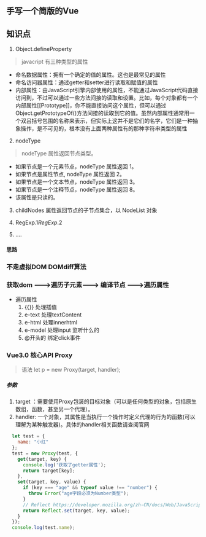 ## 手写一个简版的Vue

## 知识点

1. Object.defineProperty


>javacript 有三种类型的属性
* 命名数据属性：拥有一个确定的值的属性。这也是最常见的属性
* 命名访问器属性：通过getter和setter进行读取和赋值的属性
* 内部属性：由JavaScript引擎内部使用的属性，不能通过JavaScript代码直接访问到，不过可以通过一些方法间接的读取和设置。比如，每个对象都有一个内部属性[[Prototype]]，你不能直接访问这个属性，但可以通过Object.getPrototypeOf()方法间接的读取到它的值。虽然内部属性通常用一个双吕括号包围的名称来表示，但实际上这并不是它们的名字，它们是一种抽象操作，是不可见的，根本没有上面两种属性有的那种字符串类型的属性

2. nodeType
>nodeType 属性返回节点类型。

* 如果节点是一个元素节点，nodeType 属性返回 1。
* 如果节点是属性节点, nodeType 属性返回 2。
* 如果节点是一个文本节点，nodeType 属性返回 3。
* 如果节点是一个注释节点，nodeType 属性返回 8。
* 该属性是只读的。

3. childNodes 属性返回节点的子节点集合，以 NodeList 对象


4. RegExp.$1 RegExp.$2

5. ....

#### 思路  

### 不走虚拟DOM DOMdiff算法

### 获取dom --->遍历子元素---> 编译节点 --->遍历属性 

* 遍历属性
  1. {{}}    处理插值
  2. e-text  处理textContent
  3. e-html  处理innerhtml
  4. e-model 处理input 监听什么的
  5. @开头的  绑定click事件  








### Vue3.0 核心API Proxy
> 语法 let p = new Proxy(target, handler);
##### 参数
1. target ：需要使用Proxy包装的目标对象（可以是任何类型的对象，包括原生数组，函数，甚至另一个代理）。
2. handler: 一个对象，其属性是当执行一个操作时定义代理的行为的函数(可以理解为某种触发器)。具体的handler相关函数请查阅官网

```js
  let test = {
    name: "小红"
  };
  test = new Proxy(test, {
    get(target, key) {
      console.log('获取了getter属性');
      return target[key];
    },
    set(target, key, value) {
      if (key === "age" && typeof value !== "number") {
        throw Error("age字段必须为Number类型");
      }
      // Reflect https://developer.mozilla.org/zh-CN/docs/Web/JavaScript/Reference/Global_Objects/Reflect
      return Reflect.set(target, key, value);
    }
  });
  console.log(test.name);
```